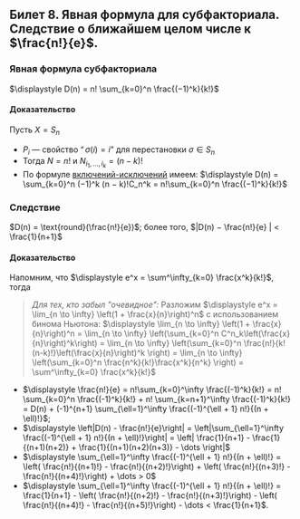 ## Билет 8. Явная формула для субфакториала. Следствие о ближайшем целом числе к $\frac{n!}{e}$.
### Явная формула субфакториала
$\displaystyle D(n) = n! \sum_{k=0}^n \frac{(−1)^k}{k!}$
#### Доказательство
Пусть $X = S_n$
- $P_i$ — свойство $“\sigma(i) = i”$ для перестановки $\sigma \in S_n$
- Тогда $N = n!$ и $N_{i_1, \dots,i_k} = (n − k)!$
- По формуле [включений-исключений](#формула-включений-исключений-в-терминах-свойств) имеем: $\displaystyle D(n) = \sum_{k=0}^n (−1)^k (n − k)!C_n^k = n!\sum_{k=0}^n \frac{(−1)^k}{k!}$

### Следствие
$D(n) = \text{round}(\frac{n!}{e})$; более того, $|D(n) − \frac{n!}{e} | < \frac{1}{n+1}$
#### Доказательство
Напомним, что $\displaystyle e^x = \sum^\infty_{k=0} \frac{x^k}{k!}$, тогда
> *Для тех, кто забыл "очевидное":* 
> Разложим $\displaystyle e^x = \lim_{n \to \infty} \left(1 + \frac{x}{n}\right)^n$ с использованием бинома Ньютона: 
> $\displaystyle \lim_{n \to \infty} \left(1 + \frac{x}{n}\right)^n = \lim_{n \to \infty} \left(\sum_{k=0}^n C^n_k\left(\frac{x}{n}\right)^k\right) = \lim_{n \to \infty} \left(\sum_{k=0}^n \frac{n!}{k!(n-k)!}\left(\frac{x}{n}\right)^k \right) = \lim_{n \to \infty} \left(\sum_{k=0}^n \frac{n^k}{k!}\frac{x^k}{n^k} \right) = \sum^\infty_{k=0} \frac{x^k}{k!}$

- $\displaystyle \frac{n!}{e} = n!\sum_{k=0}^\infty \frac{(-1)^k}{k!} = n! \sum_{k=0}^n \frac{(-1)^k}{k!} + n! \sum_{k=n+1}^\infty \frac{(-1)^k}{k!} = D(n) + (-1)^{n+1} \sum_{\ell=1}^\infty \frac{(-1)^{\ell + 1} n!}{(n + \ell)!}$;
- $\displaystyle \left|D(n) - \frac{n!}{e}\right| = \left|\sum_{\ell=1}^\infty \frac{(-1)^{\ell + 1} n!}{(n + \ell)!}\right| = \left| \frac{1}{n+1} - \frac{1}{(n+1)(n+2)} + \frac{1}{(n+1)(n+2)(n+3)} - \dots \right|$
- $\displaystyle \sum_{\ell=1}^\infty \frac{(-1)^{\ell + 1} n!}{(n + \ell)!} = \left( \frac{n!}{(n+1)!} - \frac{n!}{(n+2)!}\right) + \left( \frac{n!}{(n+3)!} - \frac{n!}{(n+4)!}\right) + \dots > 0$
- $\displaystyle \sum_{\ell=1}^\infty \frac{(-1)^{\ell + 1} n!}{(n + \ell)!} = \frac{1}{n+1} - \left( \frac{n!}{(n+2)!} - \frac{n!}{(n+3)!}\right) - \left( \frac{n!}{(n+4)!} - \frac{n!}{(n+5)!}\right) - \dots < \frac{1}{n+1}$.